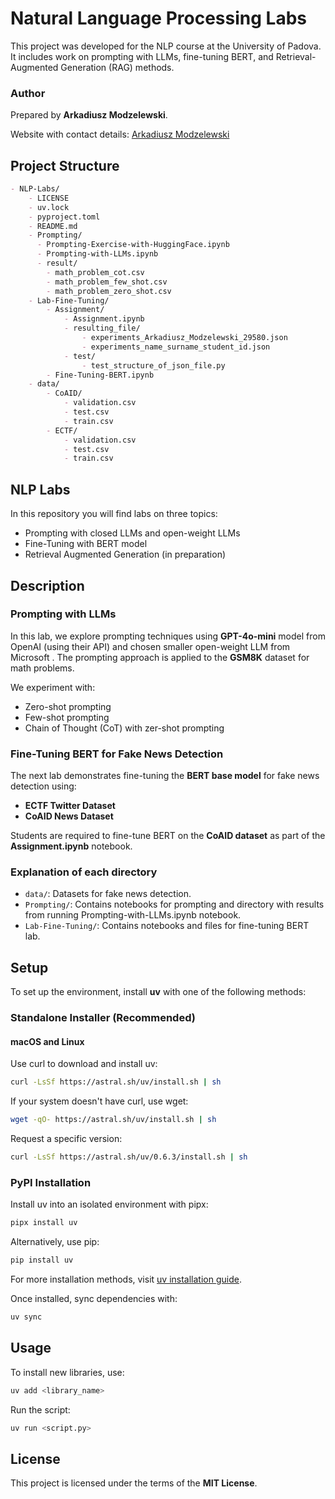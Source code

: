# Natural Language Processing Labs

This project was developed for the NLP course at the University of Padova. It includes work on prompting with LLMs, fine-tuning BERT, and Retrieval-Augmented Generation (RAG) methods.


### Author
Prepared by **Arkadiusz Modzelewski**.

Website with contact details: [Arkadiusz Modzelewski](https://amodzelewski.com/)

## Project Structure

```markdown
- NLP-Labs/
    - LICENSE
    - uv.lock
    - pyproject.toml
    - README.md 
    - Prompting/
      - Prompting-Exercise-with-HuggingFace.ipynb
      - Prompting-with-LLMs.ipynb
      - result/
        - math_problem_cot.csv
        - math_problem_few_shot.csv
        - math_problem_zero_shot.csv
    - Lab-Fine-Tuning/
        - Assignment/
            - Assignment.ipynb
            - resulting_file/
                - experiments_Arkadiusz_Modzelewski_29580.json
                - experiments_name_surname_student_id.json
            - test/
                - test_structure_of_json_file.py
        - Fine-Tuning-BERT.ipynb 
    - data/
        - CoAID/
            - validation.csv
            - test.csv
            - train.csv
        - ECTF/
            - validation.csv
            - test.csv
            - train.csv
```

## NLP Labs 

In this repository you will find labs on three topics:
- Prompting with closed LLMs and open-weight LLMs
- Fine-Tuning with BERT model
- Retrieval Augmented Generation (in preparation)

## Description

### Prompting with LLMs
In this lab, we explore prompting techniques using **GPT-4o-mini** model from OpenAI (using their API) and chosen smaller open-weight LLM from Microsoft . The prompting approach is applied to the **GSM8K** dataset for math problems.

We experiment with:
- Zero-shot prompting
- Few-shot prompting
- Chain of Thought (CoT) with zer-shot prompting


### Fine-Tuning BERT for Fake News Detection
The next lab demonstrates fine-tuning the **BERT base model** for fake news detection using:
- **ECTF Twitter Dataset**
- **CoAID News Dataset**

Students are required to fine-tune BERT on the **CoAID dataset** as part of the **Assignment.ipynb** notebook.


### Explanation of each directory
- `data/`: Datasets for fake news detection.
- `Prompting/`: Contains notebooks for prompting and directory with results from running Prompting-with-LLMs.ipynb notebook.
- `Lab-Fine-Tuning/`: Contains notebooks and files for fine-tuning BERT lab.


## Setup
To set up the environment, install **uv** with one of the following methods:

### Standalone Installer (Recommended)
#### macOS and Linux
Use curl to download and install uv:
```bash
curl -LsSf https://astral.sh/uv/install.sh | sh
```
If your system doesn't have curl, use wget:
```bash
wget -qO- https://astral.sh/uv/install.sh | sh
```
Request a specific version:
```bash
curl -LsSf https://astral.sh/uv/0.6.3/install.sh | sh
```

### PyPI Installation
Install uv into an isolated environment with pipx:
```bash
pipx install uv
```
Alternatively, use pip:
```bash
pip install uv
```

For more installation methods, visit [uv installation guide](https://docs.astral.sh/uv/getting-started/installation/#standalone-installer).

Once installed, sync dependencies with:
```bash
uv sync
```

## Usage
To install new libraries, use:
```bash
uv add <library_name>
```

Run the script:
```bash
uv run <script.py>
```

## License
This project is licensed under the terms of the **MIT License**.
